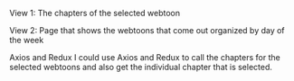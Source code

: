 View 1:
The chapters of the selected webtoon

View 2: 
Page that shows the webtoons that come out organized by day of the week

Axios and Redux
I could use Axios and Redux to call the chapters for the selected webtoons and also get the individual chapter that is selected. 
